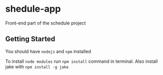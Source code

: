 # shedule-app

Front-end part of the schedule project

## Getting Started
You should have `nodejs` and `npm` installed

To install `node modules` run `npm install` command in terminal. Also install jake with `npm install -g jake`

